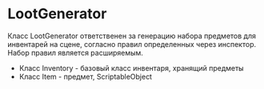# LootGenerator

Класс LootGenerator ответственен за генерацию набора предметов для инвентарей на сцене, согласно правил определенных через инспектор. Набор правил является расширяемым.

- Класс Inventory - базовый класс инвентаря, хранящий предметы
- Класс Item - предмет, ScriptableObject
